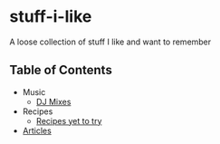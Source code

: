 # stuff-i-like
A loose collection of stuff I like and want to remember

## Table of Contents
* Music
  * [DJ Mixes](https://github.com/Plsr/stuff-i-like/blob/master/music/dj-mixes.md)
* Recipes
	* [Recipes yet to try](https://github.com/Plsr/stuff-i-like/blob/master/recipes/to_try.md)
* [Articles](https://github.com/Plsr/stuff-i-like/tree/master/articles)
